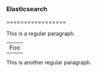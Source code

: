 ### Elasticsearch
=================  


This is a regular paragraph.

<table>
    <tr>
        <td>Foo</td>
    </tr>
</table>

This is another regular paragraph.
